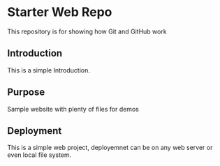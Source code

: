 # Starter Web Repo

This repository is for showing how Git and GitHub work

## Introduction

This is a simple Introduction.

## Purpose

Sample website with plenty of files for demos

## Deployment

This is a simple web project, deployemnet can be on any web server or even local file system.